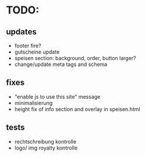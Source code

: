 # TODO:

## updates

- footer fire?
- gutscheine update
- speisen section: background, order, button larger?
- change/update meta tags and schema

## fixes

- "enable js to use this site" message
- minimalisierung
- height fix of info section and overlay in speisen.html

## tests

- rechtschreibung kontrolle
- logo/ img royalty kontrolle
